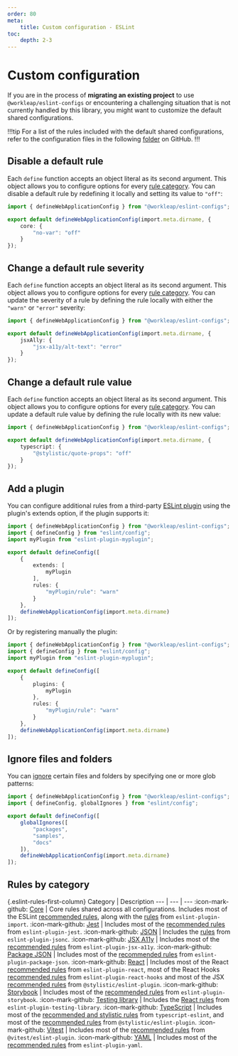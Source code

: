 ```yaml
---
order: 80
meta:
    title: Custom configuration - ESLint
toc:
    depth: 2-3
---
```


# Custom configuration

If you are in the process of **migrating an existing project** to use `@workleap/eslint-configs` or encountering a challenging situation that is not currently handled by this library, you might want to customize the default shared configurations.

!!!tip
For a list of the rules included with the default shared configurations, refer to the configuration files in the following [folder](https://github.com/workleap/wl-web-configs/tree/main/packages/eslint-configs/src/by-project-type) on GitHub.
!!!

## Disable a default rule

Each `define` function accepts an object literal as its second argument. This object allows you to configure options for every [rule category](#rules-by-category). You can disable a default rule by redefining it locally and setting its value to `"off"`:

```ts !#4-6 eslint.config.ts
import { defineWebApplicationConfig } from "@workleap/eslint-configs";

export default defineWebApplicationConfig(import.meta.dirname, {
    core: {
        "no-var": "off"
    }
});
```

## Change a default rule severity

Each `define` function accepts an object literal as its second argument. This object allows you to configure options for every [rule category](#rules-by-category). You can update the severity of a rule by defining the rule locally with either the `"warn"` or `"error"` severity:

```ts !#4-6 eslint.config.ts
import { defineWebApplicationConfig } from "@workleap/eslint-configs";

export default defineWebApplicationConfig(import.meta.dirname, {
    jsxAlly: {
        "jsx-a11y/alt-text": "error"
    }
});
```

## Change a default rule value

Each `define` function accepts an object literal as its second argument. This object allows you to configure options for every [rule category](#rules-by-category). You can update a default rule value by defining the rule locally with its new value:

```ts !#4-6 eslint.config.ts
import { defineWebApplicationConfig } from "@workleap/eslint-configs";

export default defineWebApplicationConfig(import.meta.dirname, {
    typescript: {
        "@stylistic/quote-props": "off"
    }
});
```

## Add a plugin

You can configure additional rules from a third-party [ESLint plugin](https://eslint.org/docs/latest/use/configure/plugins) using the plugin's extends option, if the plugin supports it:

```ts !#6-13 eslint.config.ts
import { defineWebApplicationConfig } from "@workleap/eslint-configs";
import { defineConfig } from "eslint/config";
import myPlugin from "eslint-plugin-myplugin";

export default defineConfig([
    {
        extends: [
            myPlugin
        ],
        rules: {
            "myPlugin/rule": "warn" 
        }
    },
    defineWebApplicationConfig(import.meta.dirname)
]);
```

Or by registering manually the plugin:

```ts !#6-13 eslint.config.ts
import { defineWebApplicationConfig } from "@workleap/eslint-configs";
import { defineConfig } from "eslint/config";
import myPlugin from "eslint-plugin-myplugin";

export default defineConfig([
    {
        plugins: {
            myPlugin
        },
        rules: {
            "myPlugin/rule": "warn" 
        }
    },
    defineWebApplicationConfig(import.meta.dirname)
]);
```

## Ignore files and folders

You can [ignore](https://eslint.org/docs/latest/use/configure/ignore) certain files and folders by specifying one or more glob patterns:

```ts !#5-9 eslint.config.ts
import { defineWebApplicationConfig } from "@workleap/eslint-configs";
import { defineConfig, globalIgnores } from "eslint/config";

export default defineConfig([
    globalIgnores([
        "packages",
        "samples",
        "docs"
    ]),
    defineWebApplicationConfig(import.meta.dirname)
]);
```

## Rules by category

{.eslint-rules-first-column}
Category | Description
--- | --- | ---
:icon-mark-github: [Core](https://github.com/workleap/wl-web-configs/blob/main/packages/eslint-configs/src/core.ts) | Core rules shared across all configurations. Includes most of the ESLint [recommended rules](https://eslint.org/docs/latest/rules/), along with the [rules](https://github.com/import-js/eslint-plugin-import?tab=readme-ov-file#rules) from `eslint-plugin-import`.
:icon-mark-github: [Jest](https://github.com/workleap/wl-web-configs/blob/main/packages/eslint-configs/src/jest.ts) | Includes most of the [recommended rules](https://github.com/testing-library/eslint-plugin-jest-dom?tab=readme-ov-file#supported-rules) from `eslint-plugin-jest`.
:icon-mark-github: [JSON](https://github.com/workleap/wl-web-configs/blob/main/packages/eslint-configs/src/json.ts) | Includes the [rules](https://github.com/ota-meshi/eslint-plugin-jsonc?tab=readme-ov-file#jsonc-rules) from `eslint-plugin-jsonc`.
:icon-mark-github: [JSX A11y](https://github.com/workleap/wl-web-configs/blob/main/packages/eslint-configs/src/jsxAlly.ts) | Includes most of the [recommended rules](https://github.com/jsx-eslint/eslint-plugin-jsx-a11y?tab=readme-ov-file#supported-rules) from `eslint-plugin-jsx-a11y`.
:icon-mark-github: [Package JSON](https://github.com/workleap/wl-web-configs/blob/main/packages/eslint-configs/src/packageJson.ts) | Includes most of the [recommended rules](https://github.com/JoshuaKGoldberg/eslint-plugin-package-json?tab=readme-ov-file#supported-rules) from `eslint-plugin-package-json`.
:icon-mark-github: [React](https://github.com/workleap/wl-web-configs/blob/main/packages/eslint-configs/src/react.ts) | Includes most of the React [recommended rules](https://github.com/jsx-eslint/eslint-plugin-react?tab=readme-ov-file#list-of-supported-rules) from `eslint-plugin-react`, most of the React Hooks [recommended rules](https://react.dev/reference/eslint-plugin-react-hooks) from `eslint-plugin-react-hooks` and most of the JSX [recommended rules](https://eslint.style/rules?filter=jsx) from `@stylistic/eslint-plugin`.
:icon-mark-github: [Storybook](https://github.com/workleap/wl-web-configs/blob/main/packages/eslint-configs/src/storybook.ts) | Includes most of the [recommended rules](https://github.com/storybookjs/eslint-plugin-storybook?tab=readme-ov-file#supported-rules-and-configurations) from `eslint-plugin-storybook`.
:icon-mark-github: [Testing library](https://github.com/workleap/wl-web-configs/blob/main/packages/eslint-configs/src/core.ts) | Includes the [React rules](https://github.com/testing-library/eslint-plugin-testing-library?tab=readme-ov-file#supported-rules) from `eslint-plugin-testing-library`.
:icon-mark-github: [TypeScript](https://github.com/workleap/wl-web-configs/blob/main/packages/eslint-configs/src/typescript.ts) | Includes most of the [recommended and stylistic rules](https://github.com/workleap/wl-web-configs/blob/main/packages/eslint-configs/src/testingLibrary.ts) from `typescript-eslint`, and most of the [recommended rules](https://eslint.style/rules) from `@stylistic/eslint-plugin`.
:icon-mark-github: [Vitest](https://github.com/workleap/wl-web-configs/blob/main/packages/eslint-configs/src/vitest.ts) | Includes most of the [recommended rules](https://github.com/vitest-dev/eslint-plugin-vitest?tab=readme-ov-file#rules) from `@vitest/eslint-plugin`.
:icon-mark-github: [YAML](https://github.com/workleap/wl-web-configs/blob/main/packages/eslint-configs/src/yaml.ts) | Includes most of the [recommended rules](https://github.com/aminya/eslint-plugin-yaml) from `eslint-plugin-yaml`.
